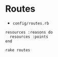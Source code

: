 # Routes
- `config/routes.rb`
```
resources :reasons do
  resources :points
end
```
```
rake routes
```